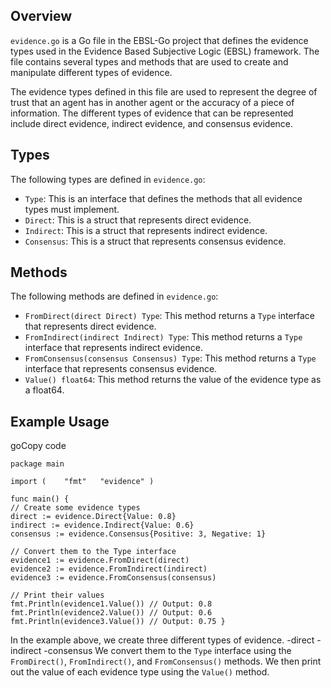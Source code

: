 Overview
--------

`evidence.go` is a Go file in the EBSL-Go project that defines the evidence types used in the Evidence Based Subjective Logic (EBSL) framework. The file contains several types and methods that are used to create and manipulate different types of evidence.

The evidence types defined in this file are used to represent the degree of trust that an agent has in another agent or the accuracy of a piece of information. The different types of evidence that can be represented include direct evidence, indirect evidence, and consensus evidence.

Types
-----

The following types are defined in `evidence.go`:

*   `Type`: This is an interface that defines the methods that all evidence types must implement.
*   `Direct`: This is a struct that represents direct evidence.
*   `Indirect`: This is a struct that represents indirect evidence.
*   `Consensus`: This is a struct that represents consensus evidence.

Methods
-------

The following methods are defined in `evidence.go`:

*   `FromDirect(direct Direct) Type`: This method returns a `Type` interface that represents direct evidence.
*   `FromIndirect(indirect Indirect) Type`: This method returns a `Type` interface that represents indirect evidence.
*   `FromConsensus(consensus Consensus) Type`: This method returns a `Type` interface that represents consensus evidence.
*   `Value() float64`: This method returns the value of the evidence type as a float64.

Example Usage
-------------

goCopy code

```
package main 

import ( 	"fmt"  	"evidence" )  

func main() { 
// Create some evidence types 
direct := evidence.Direct{Value: 0.8} 
indirect := evidence.Indirect{Value: 0.6} 
consensus := evidence.Consensus{Positive: 3, Negative: 1} 

// Convert them to the Type interface 
evidence1 := evidence.FromDirect(direct) 	
evidence2 := evidence.FromIndirect(indirect) 	
evidence3 := evidence.FromConsensus(consensus)  	

// Print their values 	
fmt.Println(evidence1.Value()) // Output: 0.8
fmt.Println(evidence2.Value()) // Output: 0.6
fmt.Println(evidence3.Value()) // Output: 0.75 }
```

In the example above, we create three different types of evidence.
 -direct
 -indirect
 -consensus
We convert them to the `Type` interface using the `FromDirect()`, `FromIndirect()`, and `FromConsensus()` methods.
We then print out the value of each evidence type using the `Value()` method.
